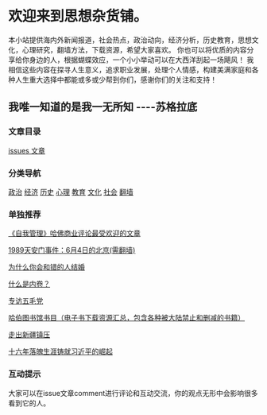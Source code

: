 # 欢迎来到思想杂货铺。

本小站提供海内外新闻报道，社会热点，政治动向，经济分析，历史教育，思想文化，心理研究，翻墙方法，下载资源，希望大家喜欢。
你也可以将优质的内容分享给你身边的人，根据蝴蝶效应，一个小小举动可以在大西洋刮起一场飓风！
我相信这些内容在探寻人生意义，追求职业发展，处理个人情感，构建美满家庭和各种人生重大选择中都能或多或少帮到你们，感谢你们的关注和支持！

## 我唯一知道的是我一无所知        ----苏格拉底

### 文章目录

  [issues 文章](https://github.com/zmike1993/hello-world/issues)

### 分类导航

 [政治](https://github.com/zmike1993/hello-world/wiki/1%E6%80%9D%E6%83%B3%E6%9D%82%E8%B4%A7%E9%93%BA%E5%AD%90%E7%9B%AE%E5%BD%95----%E6%94%BF%E6%B2%BB)
 [经济](https://github.com/zmike1993/hello-world/wiki/1%E6%80%9D%E6%83%B3%E6%9D%82%E8%B4%A7%E9%93%BA%E5%AD%90%E7%9B%AE%E5%BD%95----%E7%BB%8F%E6%B5%8E)
 [历史](https://github.com/zmike1993/hello-world/wiki/1%E6%80%9D%E6%83%B3%E6%9D%82%E8%B4%A7%E9%93%BA%E5%AD%90%E7%9B%AE%E5%BD%95-%E5%8E%86%E5%8F%B2)
 [心理](https://github.com/zmike1993/hello-world/wiki/1%E6%80%9D%E6%83%B3%E6%9D%82%E8%B4%A7%E9%93%BA%E5%AD%90%E7%9B%AE%E5%BD%95-%E5%BF%83%E7%90%86)
 [教育](https://github.com/zmike1993/hello-world/wiki/1%E6%80%9D%E6%83%B3%E6%9D%82%E8%B4%A7%E9%93%BA%E5%AD%90%E7%9B%AE%E5%BD%95-%E6%95%99%E8%82%B2)
 [文化](https://github.com/zmike1993/hello-world/wiki/1%E6%80%9D%E6%83%B3%E6%9D%82%E8%B4%A7%E9%93%BA%E5%AD%90%E7%9B%AE%E5%BD%95-%E6%96%87%E5%8C%96)
 [社会](https://github.com/zmike1993/hello-world/wiki/1%E6%80%9D%E6%83%B3%E6%9D%82%E8%B4%A7%E9%93%BA%E5%AD%90%E7%9B%AE%E5%BD%95-%E7%A4%BE%E4%BC%9A)
 [翻墙](https://github.com/zmike1993/hello-world/wiki/1%E6%80%9D%E6%83%B3%E6%9D%82%E8%B4%A7%E9%93%BA%E5%AD%90%E7%9B%AE%E5%BD%95-%E7%BF%BB%E5%A2%99)
 
 
### 单独推荐

[《自我管理》哈佛商业评论最受欢迎的文章](https://github.com/zmike1993/hello-world/wiki/%E3%80%8A%E8%87%AA%E6%88%91%E7%AE%A1%E7%90%86%E3%80%8B--%E5%93%88%E4%BD%9B%E5%95%86%E4%B8%9A%E8%AF%84%E8%AE%BA%E5%8F%B2%E4%B8%8A%E6%9C%80%E5%8F%97%E6%AC%A2%E8%BF%8E%E7%9A%84%E6%96%87%E7%AB%A0)

[1989天安门事件：6月4日的北京(需翻墙)](https://github.com/zmike1993/hello-world/wiki/1989%E5%A4%A9%E5%AE%89%E9%97%A8%E4%BA%8B%E4%BB%B6%EF%BC%9A%E5%9B%9B%E6%97%A5%E7%9A%84%E5%8C%97%E4%BA%AC)

[为什么你会和错的人结婚](https://github.com/zmike1993/hello-world/wiki/%E4%B8%BA%E4%BB%80%E4%B9%88%E4%BD%A0%E4%BC%9A%E5%92%8C%E9%94%99%E7%9A%84%E4%BA%BA%E7%BB%93%E5%A9%9A)

[什么是内卷？](https://github.com/zmike1993/hello-world/wiki/%E4%BB%80%E4%B9%88%E6%98%AF%E5%86%85%E5%8D%B7%EF%BC%9F)

[专访五毛党](https://github.com/zmike1993/hello-world/wiki/%E4%B8%93%E8%AE%BF%E4%BA%94%E6%AF%9B%E5%85%9A)

[哈伯图书馆书目（电子书下载资源汇总，包含各种被大陆禁止和删减的书籍）](https://github.com/zmike1993/hello-world/wiki/%E5%93%88%E4%BC%AF%E5%9B%BE%E4%B9%A6%E9%A6%86%E4%B9%A6%E7%9B%AE)

[走出新疆镇压](https://github.com/zmike1993/hello-world/issues/57)

[十六年落魄生涯铸就习近平的崛起](https://github.com/zmike1993/hello-world/issues/34)

### 互动提示
大家可以在issue文章comment进行评论和互动交流，你的观点无形中会影响很多看到它的人。

